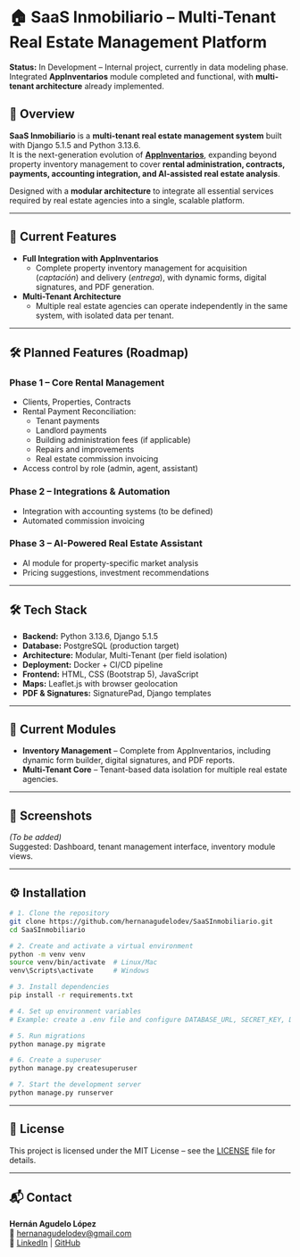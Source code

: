 # 🏠 SaaS Inmobiliario – Multi-Tenant Real Estate Management Platform

**Status:** In Development – Internal project, currently in data modeling phase. Integrated **AppInventarios** module completed and functional, with **multi-tenant architecture** already implemented.

## 📌 Overview
**SaaS Inmobiliario** is a **multi-tenant real estate management system** built with Django 5.1.5 and Python 3.13.6.  
It is the next-generation evolution of **[AppInventarios](https://github.com/hernanagudelodev/appInventarios)**, expanding beyond property inventory management to cover **rental administration, contracts, payments, accounting integration, and AI-assisted real estate analysis**.

Designed with a **modular architecture** to integrate all essential services required by real estate agencies into a single, scalable platform.

---

## 🚀 Current Features
- **Full Integration with AppInventarios**
  - Complete property inventory management for acquisition (*captación*) and delivery (*entrega*), with dynamic forms, digital signatures, and PDF generation.
- **Multi-Tenant Architecture**
  - Multiple real estate agencies can operate independently in the same system, with isolated data per tenant.

---

## 🛠 Planned Features (Roadmap)
### Phase 1 – Core Rental Management
- Clients, Properties, Contracts
- Rental Payment Reconciliation:
  - Tenant payments
  - Landlord payments
  - Building administration fees (if applicable)
  - Repairs and improvements
  - Real estate commission invoicing
- Access control by role (admin, agent, assistant)

### Phase 2 – Integrations & Automation
- Integration with accounting systems (to be defined)
- Automated commission invoicing

### Phase 3 – AI-Powered Real Estate Assistant
- AI module for property-specific market analysis
- Pricing suggestions, investment recommendations

---

## 🛠 Tech Stack
- **Backend:** Python 3.13.6, Django 5.1.5
- **Database:** PostgreSQL (production target)
- **Architecture:** Modular, Multi-Tenant (per field isolation)
- **Deployment:** Docker + CI/CD pipeline
- **Frontend:** HTML, CSS (Bootstrap 5), JavaScript
- **Maps:** Leaflet.js with browser geolocation
- **PDF & Signatures:** SignaturePad, Django templates

---

## 📂 Current Modules
- **Inventory Management** – Complete from AppInventarios, including dynamic form builder, digital signatures, and PDF reports.
- **Multi-Tenant Core** – Tenant-based data isolation for multiple real estate agencies.

---

## 📸 Screenshots
*(To be added)*  
Suggested: Dashboard, tenant management interface, inventory module views.

---

## ⚙️ Installation
```bash
# 1. Clone the repository
git clone https://github.com/hernanagudelodev/SaaSInmobiliario.git
cd SaaSInmobiliario

# 2. Create and activate a virtual environment
python -m venv venv
source venv/bin/activate  # Linux/Mac
venv\Scripts\activate     # Windows

# 3. Install dependencies
pip install -r requirements.txt

# 4. Set up environment variables
# Example: create a .env file and configure DATABASE_URL, SECRET_KEY, DEBUG, etc.

# 5. Run migrations
python manage.py migrate

# 6. Create a superuser
python manage.py createsuperuser

# 7. Start the development server
python manage.py runserver

```

---

## 📜 License
This project is licensed under the MIT License – see the [LICENSE](LICENSE) file for details.

---

## 📬 Contact
**Hernán Agudelo López**  
📧 hernanagudelodev@gmail.com  
🔗 [LinkedIn](https://www.linkedin.com/in/hernan-agudelo) | [GitHub](https://github.com/hernanagudelodev)
